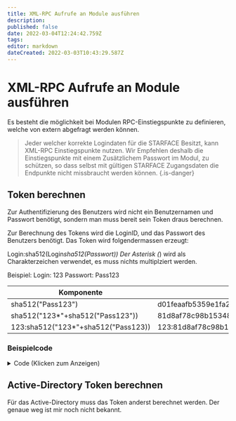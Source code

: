 ```yaml
---
title: XML-RPC Aufrufe an Module ausführen
description: 
published: false
date: 2022-03-04T12:24:42.759Z
tags: 
editor: markdown
dateCreated: 2022-03-03T10:43:29.587Z
---
```


# XML-RPC Aufrufe an Module ausführen

Es besteht die möglichkeit bei Modulen RPC-Einstiegspunkte zu definieren, welche von extern abgefragt werden können.

> Jeder welcher korrekte Logindaten für die STARFACE Besitzt, kann XML-RPC Einstiegspunkte nutzen.
> Wir Empfehlen deshalb die Einstiegspunkte mit einem Zusätzlichem Passwort im Modul, zu schützen, so dass selbst mit gültigen STARFACE Zugangsdaten die Endpunkte nicht missbraucht werden können.
{.is-danger}

## Token berechnen
Zur Authentifizierung des Benutzers wird nicht ein Benutzernamen und Passwort benötigt, sondern man muss bereit sein Token draus berechnen.

Zur Berechnung des Tokens wird die LoginID, und das Passwort des Benutzers benötigt.
Das Token wird folgendermassen erzeugt:

Login:sha512(Login*sha512(Passwort))
Der Asterisk (*) wird als Charakterzeichen verwendet, es muss nichts multiplziert werden.

Beispiel:
Login: 123
Passwort: Pass123

| Komponente | Hash |
|------------|------|
| sha512("Pass123") | d01feaafb5359e1fa2c020a76ebb526fc75786b0b837e0c9a4dcabd58ad734efa469513cf66a272d5ef4b1b9646b4b39f50807afc8f8663e1c6bb23552b04cd6 |
| sha512("123*"+sha512("Pass123")) | 81d8af78c98b153485f7d48e3437eb735ba37f0f013c5e06ba74536776c5945694e7cde71e2effbed7b5a1d1a4566fadcd847ef4098c234052fdfd288e8b6ced|
| 123:sha512("123*"+sha512("Pass123)) | 123:81d8af78c98b153485f7d48e3437eb735ba37f0f013c5e06ba74536776c5945694e7cde71e2effbed7b5a1d1a4566fadcd847ef4098c234052fdfd288e8b6ced |

### Beispielcode

<details>
  <summary>Code (Klicken zum Anzeigen)</summary>
  
      import java.math.BigInteger;
    import java.security.MessageDigest;
    import java.security.NoSuchAlgorithmException;

    public class EntryPoint {

      public static void main(String[] args) {
        String Login = "123";
        String Password = "Pass123";
        String PW512 = sha512(Password);
        System.out.println(PW512);
        String Output512 = sha512(Login+"*"+PW512);
        System.out.println(Output512);
        String Token = Login+":"+Output512;
        System.out.println(Token);
      }

        private static String sha512(String input) 
        { 
            try { 
                // getInstance() method is called with algorithm SHA-512 
                MessageDigest md = MessageDigest.getInstance("SHA-512"); 
                // digest() method is called 
                // to calculate message digest of the input string 
                // returned as array of byte 
                byte[] messageDigest = md.digest(input.getBytes()); 
                // Convert byte array into signum representation 
                BigInteger no = new BigInteger(1, messageDigest); 
                // Convert message digest into hex value 
                String hashtext = no.toString(16); 
                // Add preceding 0s to make it 32 bit 
                while (hashtext.length() < 32) { 
                    hashtext = "0" + hashtext; 
                } 
                // return the HashText 
                return hashtext; 
            } 
            // For specifying wrong message digest algorithms 
            catch (NoSuchAlgorithmException e) { 
                throw new RuntimeException(e); 
            } 
        } 
    }
  
</details>

## Active-Directory Token berechnen
  Für das Active-Directory muss das Token anderst berechnet werden.
  Der genaue weg ist mir noch nicht bekannt.

  